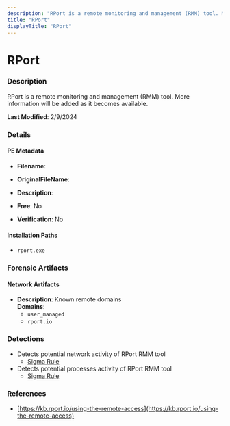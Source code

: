 ```yaml
---
description: "RPort is a remote monitoring and management (RMM) tool. More information will be added as it becomes available."
title: "RPort"
displayTitle: "RPort"
---
```




# RPort


### Description

RPort is a remote monitoring and management (RMM) tool. More information will be added as it becomes available.



**Last Modified**: 2/9/2024

### Details


#### PE Metadata
- **Filename**: 
- **OriginalFileName**: 
- **Description**: 


- **Free**: No

- **Verification**: No




#### Installation Paths
- `rport.exe`

### Forensic Artifacts




#### Network Artifacts
- **Description**: Known remote domains
<br/>**Domains**:
    - `user_managed`
    - `rport.io`


### Detections
- Detects potential network activity of RPort RMM tool
  - [Sigma Rule](https://github.com/magicsword-io/LOLRMM/blob/main/detections/sigma/rport_network_sigma.yml)
- Detects potential processes activity of RPort RMM tool
  - [Sigma Rule](https://github.com/magicsword-io/LOLRMM/blob/main/detections/sigma/rport_processes_sigma.yml)

### References
- [https://kb.rport.io/using-the-remote-access](https://kb.rport.io/using-the-remote-access)


